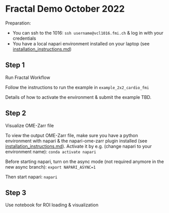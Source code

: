 # Fractal Demo October 2022

Preparation:
- You can ssh to the 1016: `ssh username@vcl1016.fmi.ch` & log in with your credentials
- You have a local napari environment installed on your laptop (see [installation_instructions.md](https://github.com/jluethi/fractal-demos/blob/main/demo-october-2022/installation_instructions.md))

## Step 1
Run Fractal Workflow  

Follow the instructions to run the example in `example_2x2_cardio_fmi`

Details of how to activate the environment & submit the example TBD.

## Step 2
Visualize OME-Zarr file

To view the output OME-Zarr file, make sure you have a python environment with napari & the napari-ome-zarr plugin installed (see [installation_instructions.md](https://github.com/jluethi/fractal-demos/blob/main/demo-october-2022/installation_instructions.md)). Activate it by e.g. (change napari to your environment name):
`conda activate napari`

Before starting napari, turn on the async mode (not required anymore in the new async branch):
`export NAPARI_ASYNC=1`

Then start napari:
`napari`

## Step 3
Use notebook for ROI loading & visualization
